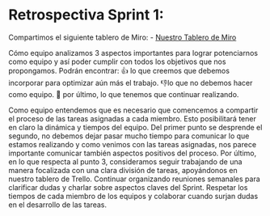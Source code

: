 # Retrospectiva Sprint 1:

Compartimos el siguiente tablero de Miro: - [Nuestro Tablero de Miro](https://miro.com/app/board/o9J_lxDECC0=/)

Cómo equipo analizamos 3 aspectos importantes para lograr potenciarnos como equipo y así poder cumplir con todos los objetivos que nos propongamos.
Podrán encontrar:
:+1: lo que creemos que debemos incorporar para optimizar aún más el trabajo.
:-1:lo que no debemos hacer como equipo.
:muscle: por último, lo que tenemos que continuar realizando.

Como equipo entendemos que es necesario que comencemos a compartir el proceso de las tareas asignadas a cada miembro. Esto posibilitará tener en claro la dinámica y tiempos del equipo.
Del primer punto se desprende el segundo, no debemos dejar pasar mucho tiempo para comunicar lo que estamos realizando y como venimos con las tareas asignadas, nos parece importante comunicar también aspectos positivos del proceso.
Por último, en lo que respecta al punto 3, consideramos seguir trabajando de una manera focalizada con una clara división de tareas, apoyándonos en nuestro tablero de Trello. Continuar organizando reuniones semanales para clarificar dudas y charlar sobre aspectos claves del Sprint. Respetar los tiempos de cada miembro de los equipos y colaborar cuando surjan dudas en el desarrollo de las tareas.
